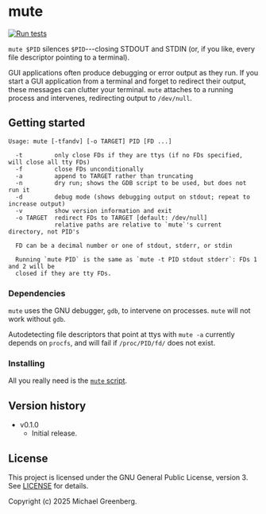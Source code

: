 # mute

[![Run tests](https://github.com/mgree/mute/actions/workflows/test.yaml/badge.svg)](https://github.com/mgree/mute/actions/workflows/test.yaml)

`mute $PID` silences `$PID`---closing STDOUT and STDIN (or, if you
like, every file descriptor pointing to a terminal).

GUI applications often produce debugging or error output as they
run. If you start a GUI application from a terminal and forget to
redirect their output, these messages can clutter your
terminal. `mute` attaches to a running process and intervenes,
redirecting output to `/dev/null`.

## Getting started

```
Usage: mute [-tfandv] [-o TARGET] PID [FD ...]

  -t         only close FDs if they are ttys (if no FDs specified, will close all tty FDs)
  -f         close FDs unconditionally
  -a         append to TARGET rather than truncating
  -n         dry run; shows the GDB script to be used, but does not run it
  -d         debug mode (shows debugging output on stdout; repeat to increase output)
  -v         show version information and exit
  -o TARGET  redirect FDs to TARGET [default: /dev/null]
             relative paths are relative to `mute`'s current directory, not PID's

  FD can be a decimal number or one of stdout, stderr, or stdin

  Running `mute PID` is the same as `mute -t PID stdout stderr`: FDs 1 and 2 will be
  closed if they are tty FDs.
```

### Dependencies

`mute` uses the GNU debugger, `gdb`, to intervene on processes. `mute`
will not work without `gdb`.

Autodetecting file descriptors that point at ttys with `mute -a`
currently depends on `procfs`, and will fail if `/proc/PID/fd/` does
not exist.

### Installing

All you really need is the [`mute`
script](https://raw.githubusercontent.com/mgree/mute/main/mute).

## Version history

+ v0.1.0
  - Initial release.

## License

This project is licensed under the GNU General Public License,
version 3. See
[LICENSE](https://raw.githubusercontent.com/mgree/mute/main/LICENSE)
for details.

Copyright (c) 2025 Michael Greenberg.
